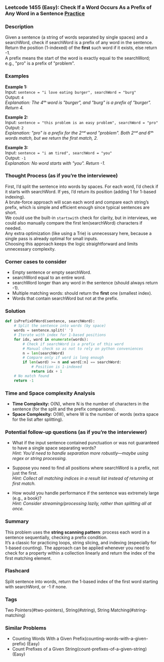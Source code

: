 ### Leetcode 1455 (Easy): Check If a Word Occurs As a Prefix of Any Word in a Sentence [Practice](https://leetcode.com/problems/check-if-a-word-occurs-as-a-prefix-of-any-word-in-a-sentence)

### Description  
Given a sentence (a string of words separated by single spaces) and a searchWord, check if searchWord is a prefix of any word in the sentence. Return the position (1-indexed) of the **first** such word if it exists, else return -1.  
A prefix means the start of the word is exactly equal to the searchWord; e.g., "pro" is a prefix of "problem".  

### Examples  

**Example 1:**  
Input: `sentence = "i love eating burger", searchWord = "burg"`  
Output: `4`  
*Explanation: The 4ᵗʰ word is "burger", and "burg" is a prefix of "burger". Return 4.*

**Example 2:**  
Input: `sentence = "this problem is an easy problem", searchWord = "pro"`  
Output: `2`  
*Explanation: "pro" is a prefix for the 2ⁿᵈ word "problem". Both 2ⁿᵈ and 6ᵗʰ words match, but we return the first match, 2.*

**Example 3:**  
Input: `sentence = "i am tired", searchWord = "you"`  
Output: `-1`  
*Explanation: No word starts with "you". Return -1.*

### Thought Process (as if you’re the interviewee)  
First, I’d split the sentence into words by spaces. For each word, I’d check if it starts with searchWord. If yes, I’d return its position (adding 1 for 1-based indexing).  
A brute-force approach will scan each word and compare each string’s prefix, which is simple and efficient enough since typical sentences are short.  
We could use the built-in `startswith` check for clarity, but in interviews, we could also manually compare the first len(searchWord) characters if needed.  
Any extra optimization (like using a Trie) is unnecessary here, because a single pass is already optimal for small inputs.  
Choosing this approach keeps the logic straightforward and limits unnecessary complexity.

### Corner cases to consider  
- Empty sentence or empty searchWord.  
- searchWord equal to an entire word.  
- searchWord longer than any word in the sentence (should always return -1).  
- Multiple matching words: should return the **first** one (smallest index).  
- Words that contain searchWord but not at the prefix.

### Solution

```python
def isPrefixOfWord(sentence, searchWord):
    # Split the sentence into words (by space)
    words = sentence.split(' ')
    # Iterate with index for 1-based positions
    for idx, word in enumerate(words):
        # Check if searchWord is a prefix of this word
        # Manual check so as not to rely on python conveniences
        n = len(searchWord)
        # Compare only if word is long enough
        if len(word) >= n and word[:n] == searchWord:
            # Position is 1-indexed
            return idx + 1
    # No match found
    return -1
```

### Time and Space complexity Analysis  

- **Time Complexity:** O(N), where N is the number of characters in the sentence (for the split and the prefix comparisons).
- **Space Complexity:** O(W), where W is the number of words (extra space for the list after splitting).

### Potential follow-up questions (as if you’re the interviewer)  

- What if the input sentence contained punctuation or was not guaranteed to have a single space separating words?  
  *Hint: You’d need to handle separation more robustly—maybe using regex or string processing.*

- Suppose you need to find all positions where searchWord is a prefix, not just the first.  
  *Hint: Collect all matching indices in a result list instead of returning at first match.*

- How would you handle performance if the sentence was extremely large (e.g., a book)?  
  *Hint: Consider streaming/processing lazily, rather than splitting all at once.*

### Summary
This problem uses the **string scanning pattern**: process each word in a sentence sequentially, checking a prefix condition.  
It’s a classic for practicing loops, string slicing, and indexing (especially for 1-based counting). The approach can be applied whenever you need to check for a property within a collection linearly and return the index of the first matching element.


### Flashcard
Split sentence into words, return the 1-based index of the first word starting with searchWord, or -1 if none.

### Tags
Two Pointers(#two-pointers), String(#string), String Matching(#string-matching)

### Similar Problems
- Counting Words With a Given Prefix(counting-words-with-a-given-prefix) (Easy)
- Count Prefixes of a Given String(count-prefixes-of-a-given-string) (Easy)
